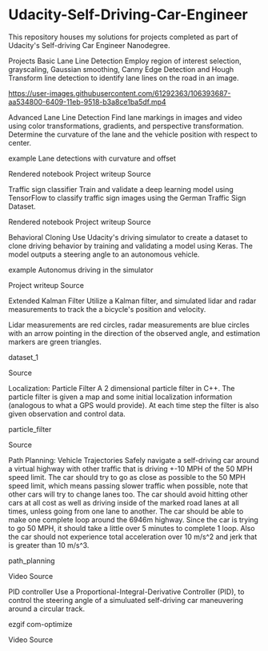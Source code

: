 # Udacity-Self-Driving-Car-Engineer

This repository houses my solutions for projects completed as part of Udacity's Self-driving Car Engineer Nanodegree.

Projects
Basic Lane Line Detection
Employ region of interest selection, grayscaling, Gaussian smoothing, Canny Edge Detection and Hough Transform line detection to identify lane lines on the road in an image.

https://user-images.githubusercontent.com/61292363/106393687-aa534800-6409-11eb-9518-b3a8ce1ba5df.mp4

Advanced Lane Line Detection
Find lane markings in images and video using color transformations, gradients, and perspective transformation. Determine the curvature of the lane and the vehicle position with respect to center.

example
Lane detections with curvature and offset

Rendered notebook
Project writeup
Source

Traffic sign classifier
Train and validate a deep learning model using TensorFlow to classify traffic sign images using the German Traffic Sign Dataset.

Rendered notebook
Project writeup
Source

Behavioral Cloning
Use Udacity's driving simulator to create a dataset to clone driving behavior by training and validating a model using Keras. The model outputs a steering angle to an autonomous vehicle.

example
Autonomus driving in the simulator

Project writeup
Source

Extended Kalman Filter
Utilize a Kalman filter, and simulated lidar and radar measurements to track the a bicycle's position and velocity.

Lidar measurements are red circles, radar measurements are blue circles with an arrow pointing in the direction of the observed angle, and estimation markers are green triangles.

dataset_1

Source

Localization: Particle Filter
A 2 dimensional particle filter in C++. The particle filter is given a map and some initial localization information (analogous to what a GPS would provide). At each time step the filter is also given observation and control data.

particle_filter

Source

Path Planning: Vehicle Trajectories
Safely navigate a self-driving car around a virtual highway with other traffic that is driving +-10 MPH of the 50 MPH speed limit. The car should try to go as close as possible to the 50 MPH speed limit, which means passing slower traffic when possible, note that other cars will try to change lanes too. The car should avoid hitting other cars at all cost as well as driving inside of the marked road lanes at all times, unless going from one lane to another. The car should be able to make one complete loop around the 6946m highway. Since the car is trying to go 50 MPH, it should take a little over 5 minutes to complete 1 loop. Also the car should not experience total acceleration over 10 m/s^2 and jerk that is greater than 10 m/s^3.

path_planning

Video
Source

PID controller
Use a Proportional-Integral-Derivative Controller (PID), to control the steering angle of a simuluated self-driving car maneuvering around a circular track.

ezgif com-optimize

Video
Source


